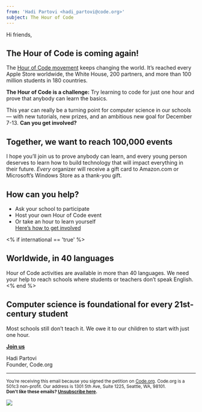```yaml
---
from: 'Hadi Partovi <hadi_partovi@code.org>'
subject: The Hour of Code
---
```


Hi friends, 

## The Hour of Code is coming again!

The [Hour of Code movement](https://hourofcode.com/) keeps changing the world. It’s reached every Apple Store worldwide, the White House, 200 partners, and more than 100 million students in 180 countries. 

**The Hour of Code is a challenge:** Try learning to code for just one hour and prove that anybody can learn the basics.

This year can really be a turning point for computer science in our schools — with new tutorials, new prizes, and an ambitious new goal for December 7-13. **Can you get involved?**

## Together, we want to reach 100,000 events
I hope you’ll join us to prove anybody can learn, and every young person deserves to learn how to build technology that will impact everything in their future. *Every* organizer will receive a gift card to Amazon.com or Microsoft’s Windows Store as a thank-you gift. 

## How can you help?
- Ask your school to participate
- Host your own Hour of Code event
- Or take an hour to learn yourself<br />
[Here’s how to get involved](https://hourofcode.com/promote)

<% if international == 'true' %>
## Worldwide, in 40 languages
Hour of Code activities are available in more than 40 languages. We need your help to reach schools where students or teachers don’t speak English.
<% end %>

## Computer science is foundational for every 21st-century student
Most schools still don’t teach it. We owe it to our children to start with just one hour.

**[Join us](https://hourofcode.com/)**

Hadi Partovi<br />
Founder, Code.org

<hr>

<small>You’re receiving this email because you signed the petition on <a href="https://Code.org/">Code.org</a>. Code.org is a 501c3 non-profit. Our address is 1301 5th Ave, Suite 1225, Seattle, WA, 98101.</small> <br />
<small><strong>Don't like these emails? [Unsubscribe here](<%= unsubscribe_link %>).</strong></small>


![](<%= tracking_pixel %>)
